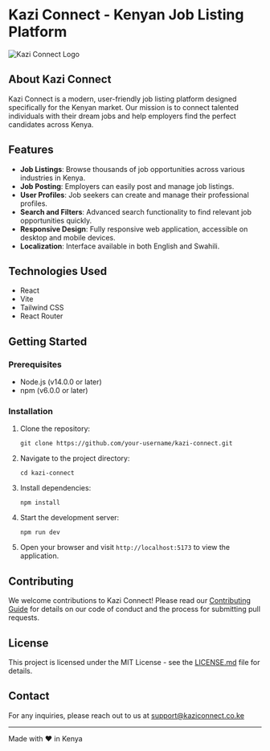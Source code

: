 # Kazi Connect - Kenyan Job Listing Platform

![Kazi Connect Logo](path/to/logo.png)

## About Kazi Connect

Kazi Connect is a modern, user-friendly job listing platform designed specifically for the Kenyan market. Our mission is to connect talented individuals with their dream jobs and help employers find the perfect candidates across Kenya.

## Features

- **Job Listings**: Browse thousands of job opportunities across various industries in Kenya.
- **Job Posting**: Employers can easily post and manage job listings.
- **User Profiles**: Job seekers can create and manage their professional profiles.
- **Search and Filters**: Advanced search functionality to find relevant job opportunities quickly.
- **Responsive Design**: Fully responsive web application, accessible on desktop and mobile devices.
- **Localization**: Interface available in both English and Swahili.

## Technologies Used

- React
- Vite
- Tailwind CSS
- React Router

## Getting Started

### Prerequisites

- Node.js (v14.0.0 or later)
- npm (v6.0.0 or later)

### Installation

1. Clone the repository:
   ```
   git clone https://github.com/your-username/kazi-connect.git
   ```

2. Navigate to the project directory:
   ```
   cd kazi-connect
   ```

3. Install dependencies:
   ```
   npm install
   ```

4. Start the development server:
   ```
   npm run dev
   ```

5. Open your browser and visit `http://localhost:5173` to view the application.

## Contributing

We welcome contributions to Kazi Connect! Please read our [Contributing Guide](CONTRIBUTING.md) for details on our code of conduct and the process for submitting pull requests.

## License

This project is licensed under the MIT License - see the [LICENSE.md](LICENSE.md) file for details.

## Contact

For any inquiries, please reach out to us at support@kaziconnect.co.ke

---

Made with ❤️ in Kenya
